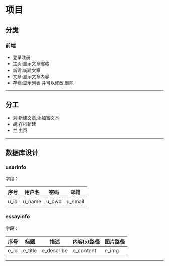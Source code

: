 ﻿# 项目

## 分类

### 前端

* 登录注册
* 主页:显示文章缩略
* 新建:新建文章
* 文章:显示文章内容
* 存档:显示列表 并可以修改,删除

***

## 分工

* 刘:新建文章,添加富文本
* 胡:存档新建
* 兰:主页

***

## 数据库设计

### userinfo

字段：

|序号|用户名|密码|邮箱|
|-|-|-|-|
|u_id|u_name|u_pwd|u_email|

### essayinfo

字段：

|序号|标题|描述|内容txt路径|图片路径|
|-|-|-|-|-|
|e_id|e_title|e_describe|e_content|e_img|

***